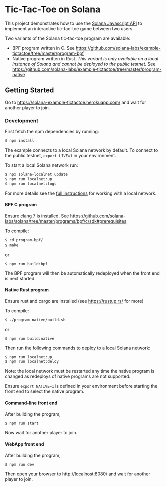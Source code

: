 # Tic-Tac-Toe on Solana

This project demonstrates how to use the [Solana Javascript API](https://github.com/solana-labs/solana-web3.js)
to implement an interactive tic-tac-toe game between two users.

Two variants of the Solana tic-tac-toe program are available:
* BPF program written in C. See https://github.com/solana-labs/example-tictactoe/tree/master/program-bpf
* Native program written in Rust.  *This variant is only available on a local
  instance of Solana and cannot be deployed to the public testnet.*  See https://github.com/solana-labs/example-tictactoe/tree/master/program-native

## Getting Started
Go to https://solana-example-tictactoe.herokuapp.com/ and wait for another player to join.

### Development

First fetch the npm dependencies by running:
```sh
$ npm install
```

The example connects to a local Solana network by default.  To connect to the
public testnet, `export LIVE=1` in your environment.

To start a local Solana network run:
```bash
$ npx solana-localnet update
$ npm run localnet:up
$ npm run localnet:logs
```
For more details see the [full instructions](https://github.com/solana-labs/solana-web3.js#local-network)
for working with a local network.

#### BPF C program
Ensure clang 7 is installed.  See https://github.com/solana-labs/solana/tree/master/programs/bpf/c/sdk#prerequisites

To compile:
```sh
$ cd program-bpf/
$ make
```
or
```
$ npm run build:bpf
```

The BPF program will then be automatically redeployed when the front end is next
started.

#### Native Rust program
Ensure rust and cargo are installed (see https://rustup.rs/ for more)

To compile:
```sh
$ ./program-native/build.sh
```
or
```
$ npm run build:native
```

Then run the following commands to deploy to a local Solana network:
```sh
$ npm run localnet:up
$ npm run localnet:deloy
```

Note: the local network must be restarted any time the native program is changed
as redeploys of native programs are not supported.

Ensure `export NATIVE=1` is defined in your environment before
starting the front end to select the native program.

#### Command-line front end
After building the program,

```sh
$ npm run start
```

Now wait for another player to join.

#### WebApp front end
After building the program,

```sh
$ npm run dev
```

Then open your browser to http://localhost:8080/ and wait for another player to join.
